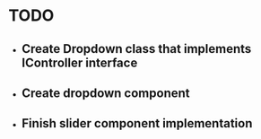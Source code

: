 # TODO

- ## Create Dropdown class that implements IController interface
- ## Create dropdown component
- ## Finish slider component implementation
